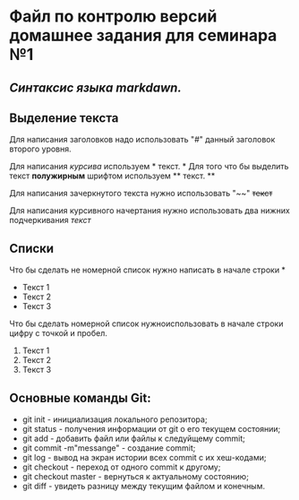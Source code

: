 # **Файл по контролю версий домашнее задания для семинара №1**

## *Синтаксис языка markdawn.*

## **Выделение текста**
Для написания заголовков надо использовать "#" данный заголовок второго уровня.

Для написания *курсива* используем * текст. *
Для того что бы выделить текст **полужирным** шрифтом используем 
** текст. **

Для написания зачеркнутого текста нужно использовать "~~" 
~~текст~~

Для написания курсивного начертания нужно использовать два нижних подчеркивания _текст_

## **Списки**

Что бы сделать не номерной список нужно написать в начале строки *
*  Текст 1
*  Текст 2
*  Текст 3

Что бы сделать номерной список нужноиспользовать в начале строки цифру с точкой и пробел.

1. Текст 1
2. Текст 2
3. Текст 3

## **Основные команды Git:**

* git init - инициализация локального репозитора;
* git status - получения информации от git о его текущем состоянии;
* git add - добавить файл или файлы к следуйщему commit;
* git commit -m"messange" - создание commit;
* git log - вывод на экран истории всех commit с их хеш-кодами;
* git checkout - переход от одного commit к другому;
* git checkout master - вернуться к актуальному состоянию;
* git diff - увидеть разницу между текущим файлом и конечным.
 

 